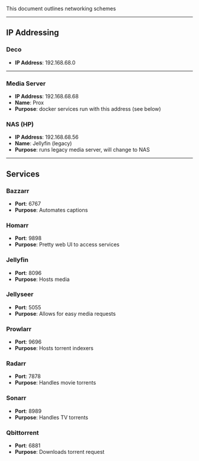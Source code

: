 This document outlines networking schemes

---

## IP Addressing

### Deco
- **IP Address**: 192.168.68.0

---

### Media Server
- **IP Address**: 192.168.68.68
- **Name**: Prox
- **Purpose**: docker services run with this address (see below)

### NAS (HP)
- **IP Address**: 192.168.68.56
- **Name**: Jellyfin (legacy)
- **Purpose**: runs legacy media server, will change to NAS

---

## Services
### Bazzarr
- **Port**: 6767
- **Purpose**: Automates captions

### Homarr
- **Port**: 9898
- **Purpose**: Pretty web UI to access services

### Jellyfin
- **Port**: 8096
- **Purpose**: Hosts media

### Jellyseer
- **Port**: 5055
- **Purpose**: Allows for easy media requests

### Prowlarr
- **Port**: 9696
- **Purpose**: Hosts torrent indexers

### Radarr
- **Port**: 7878
- **Purpose**: Handles movie torrents

### Sonarr
- **Port**: 8989
- **Purpose**: Handles TV torrents

### Qbittorrent
- **Port**: 6881
- **Purpose**: Downloads torrent request
